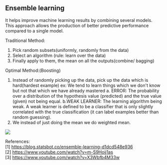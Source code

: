 ## Ensemble learning
It helps improve machine learning results by combining several models. This approach allows the production of better predictive performance compared to a single model.

Traditional Method:</br>
1. Pick random subsets(uniformly, randomly from the data)
2. Select an algorithm (rule: learn over the data)
3. Finally apply to them, the mean on all the outputs(combine/ bagging)

Optimal Method:(Boosting)</br>
1. Instead of randomly picking up the data, pick up the data which is hard(hardest example)
ex: We tend to learn things which we don't know but not that which we have already mastered
	a. ERROR: The probability over a distribution of the hypothesis value (predicted) and the true value (given)  not being equal.
  b.WEAK LEARNER: The learning algorithm being weak. A weak learner is defined to be a classifier that is only slightly correlated with the true classification (it can label examples better than random guessing).
2. We instead of just doing the mean we do weighted mean.

![](https://github.com/neha-duggirala/100DaysOfMLCode/blob/master/Ensemble%20Learning/infographic.png)

References:</br>
[1] https://blog.statsbot.co/ensemble-learning-d1dcd548e936</br>
[2] https://www.youtube.com/watch?v=m-S9Hojj1as </br>
[3] https://www.youtube.com/watch?v=X3Wbfb4M33w
